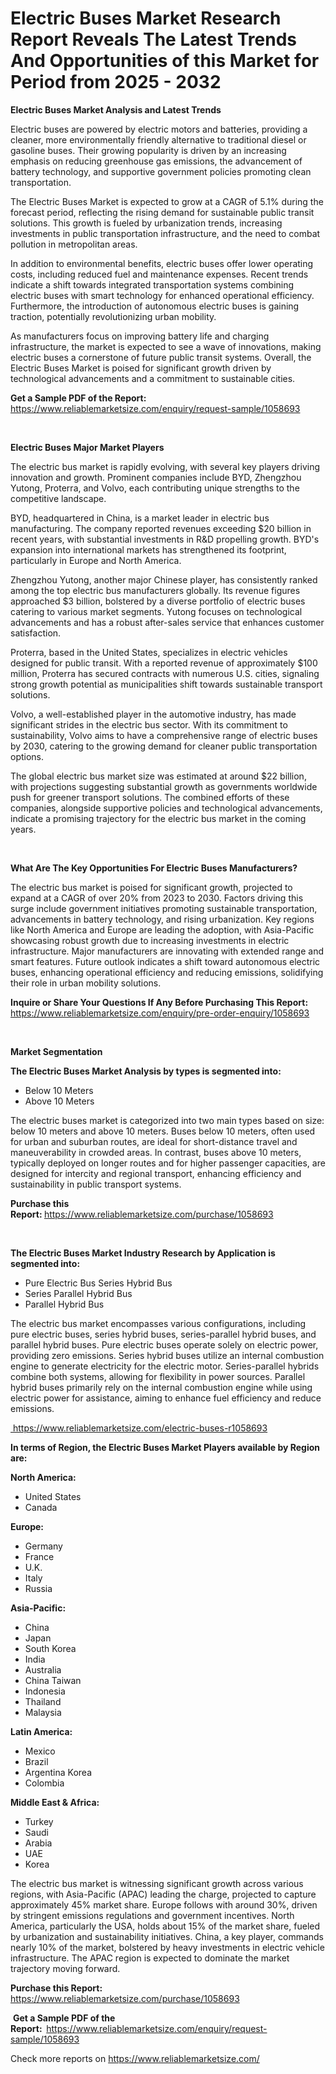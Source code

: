 <p><h1>Electric Buses Market Research Report Reveals The Latest Trends And Opportunities of this Market for Period from 2025 - 2032</h1></p><p><strong>Electric Buses Market Analysis and Latest Trends</strong></p>
<p><p>Electric buses are powered by electric motors and batteries, providing a cleaner, more environmentally friendly alternative to traditional diesel or gasoline buses. Their growing popularity is driven by an increasing emphasis on reducing greenhouse gas emissions, the advancement of battery technology, and supportive government policies promoting clean transportation.</p><p>The Electric Buses Market is expected to grow at a CAGR of 5.1% during the forecast period, reflecting the rising demand for sustainable public transit solutions. This growth is fueled by urbanization trends, increasing investments in public transportation infrastructure, and the need to combat pollution in metropolitan areas.</p><p>In addition to environmental benefits, electric buses offer lower operating costs, including reduced fuel and maintenance expenses. Recent trends indicate a shift towards integrated transportation systems combining electric buses with smart technology for enhanced operational efficiency. Furthermore, the introduction of autonomous electric buses is gaining traction, potentially revolutionizing urban mobility.</p><p>As manufacturers focus on improving battery life and charging infrastructure, the market is expected to see a wave of innovations, making electric buses a cornerstone of future public transit systems. Overall, the Electric Buses Market is poised for significant growth driven by technological advancements and a commitment to sustainable cities.</p></p>
<p><strong>Get a Sample PDF of the Report:&nbsp;</strong> <a href="https://www.reliablemarketsize.com/enquiry/request-sample/1058693?utm_campaign=2941&utm_medium=2&utm_source=Github&utm_content=ia&utm_term=06032025&utm_id=electric-buses">https://www.reliablemarketsize.com/enquiry/request-sample/1058693</a></p>
<p>&nbsp;</p>
<p><strong>Electric Buses Major Market Players</strong></p>
<p><p>The electric bus market is rapidly evolving, with several key players driving innovation and growth. Prominent companies include BYD, Zhengzhou Yutong, Proterra, and Volvo, each contributing unique strengths to the competitive landscape.</p><p>BYD, headquartered in China, is a market leader in electric bus manufacturing. The company reported revenues exceeding $20 billion in recent years, with substantial investments in R&D propelling growth. BYD's expansion into international markets has strengthened its footprint, particularly in Europe and North America. </p><p>Zhengzhou Yutong, another major Chinese player, has consistently ranked among the top electric bus manufacturers globally. Its revenue figures approached $3 billion, bolstered by a diverse portfolio of electric buses catering to various market segments. Yutong focuses on technological advancements and has a robust after-sales service that enhances customer satisfaction.</p><p>Proterra, based in the United States, specializes in electric vehicles designed for public transit. With a reported revenue of approximately $100 million, Proterra has secured contracts with numerous U.S. cities, signaling strong growth potential as municipalities shift towards sustainable transport solutions.</p><p>Volvo, a well-established player in the automotive industry, has made significant strides in the electric bus sector. With its commitment to sustainability, Volvo aims to have a comprehensive range of electric buses by 2030, catering to the growing demand for cleaner public transportation options.</p><p>The global electric bus market size was estimated at around $22 billion, with projections suggesting substantial growth as governments worldwide push for greener transport solutions. The combined efforts of these companies, alongside supportive policies and technological advancements, indicate a promising trajectory for the electric bus market in the coming years.</p></p>
<p>&nbsp;</p>
<p><strong>What Are The Key Opportunities For Electric Buses Manufacturers?</strong></p>
<p><p>The electric bus market is poised for significant growth, projected to expand at a CAGR of over 20% from 2023 to 2030. Factors driving this surge include government initiatives promoting sustainable transportation, advancements in battery technology, and rising urbanization. Key regions like North America and Europe are leading the adoption, with Asia-Pacific showcasing robust growth due to increasing investments in electric infrastructure. Major manufacturers are innovating with extended range and smart features. Future outlook indicates a shift toward autonomous electric buses, enhancing operational efficiency and reducing emissions, solidifying their role in urban mobility solutions.</p></p>
<p><strong>Inquire or Share Your Questions If Any Before Purchasing This Report:</strong> <a href="https://www.reliablemarketsize.com/enquiry/pre-order-enquiry/1058693?utm_campaign=2941&utm_medium=2&utm_source=Github&utm_content=ia&utm_term=06032025&utm_id=electric-buses">https://www.reliablemarketsize.com/enquiry/pre-order-enquiry/1058693</a></p>
<p>&nbsp;</p>
<p><strong>Market Segmentation</strong></p>
<p><strong>The Electric Buses Market Analysis by types is segmented into:</strong></p>
<p><ul><li>Below 10 Meters</li><li>Above 10 Meters</li></ul></p>
<p><p>The electric buses market is categorized into two main types based on size: below 10 meters and above 10 meters. Buses below 10 meters, often used for urban and suburban routes, are ideal for short-distance travel and maneuverability in crowded areas. In contrast, buses above 10 meters, typically deployed on longer routes and for higher passenger capacities, are designed for intercity and regional transport, enhancing efficiency and sustainability in public transport systems.</p></p>
<p><strong>Purchase this Report:&nbsp;</strong><a href="https://www.reliablemarketsize.com/purchase/1058693?utm_campaign=2941&utm_medium=2&utm_source=Github&utm_content=ia&utm_term=06032025&utm_id=electric-buses">https://www.reliablemarketsize.com/purchase/1058693</a></p>
<p>&nbsp;</p>
<p><strong>The Electric Buses Market Industry Research by Application is segmented into:</strong></p>
<p><ul><li>Pure Electric Bus Series Hybrid Bus</li><li>Series Parallel Hybrid Bus</li><li>Parallel Hybrid Bus</li></ul></p>
<p><p>The electric bus market encompasses various configurations, including pure electric buses, series hybrid buses, series-parallel hybrid buses, and parallel hybrid buses. Pure electric buses operate solely on electric power, providing zero emissions. Series hybrid buses utilize an internal combustion engine to generate electricity for the electric motor. Series-parallel hybrids combine both systems, allowing for flexibility in power sources. Parallel hybrid buses primarily rely on the internal combustion engine while using electric power for assistance, aiming to enhance fuel efficiency and reduce emissions.</p></p>
<p><a href="https://www.reliablemarketsize.com/electric-buses-r1058693?utm_campaign=2941&utm_medium=2&utm_source=Github&utm_content=ia&utm_term=06032025&utm_id=electric-buses">&nbsp;https://www.reliablemarketsize.com/electric-buses-r1058693</a></p>
<p><strong>In terms of Region, the Electric Buses Market Players available by Region are:</strong></p>
<p>
    <p> <strong> North America: </strong>
        <ul>
            <li>United States</li>
            <li>Canada</li>
        </ul>
        </p> 
    <p> <strong> Europe: </strong>
        <ul>
            <li>Germany</li>
            <li>France</li>
            <li>U.K.</li>
            <li>Italy</li>
            <li>Russia</li>
        </ul>
        </p> 
    <p> <strong> Asia-Pacific: </strong>
        <ul>
            <li>China</li>
            <li>Japan</li>
            <li>South Korea</li>
            <li>India</li>
            <li>Australia</li>
            <li>China Taiwan</li>
            <li>Indonesia</li>
            <li>Thailand</li>
            <li>Malaysia</li>
        </ul>
        </p> 
    <p> <strong> Latin America: </strong>
        <ul>
            <li>Mexico</li>
            <li>Brazil</li>
            <li>Argentina Korea</li>
            <li>Colombia</li>
        </ul>
        </p> 
    <p> <strong> Middle East & Africa: </strong>
        <ul>
            <li>Turkey</li>
            <li>Saudi</li>
            <li>Arabia</li>
            <li>UAE</li>
            <li>Korea</li>
        </ul>
    </p>
    </p>
<p><p>The electric bus market is witnessing significant growth across various regions, with Asia-Pacific (APAC) leading the charge, projected to capture approximately 45% market share. Europe follows with around 30%, driven by stringent emissions regulations and government incentives. North America, particularly the USA, holds about 15% of the market share, fueled by urbanization and sustainability initiatives. China, a key player, commands nearly 10% of the market, bolstered by heavy investments in electric vehicle infrastructure. The APAC region is expected to dominate the market trajectory moving forward.</p></p>
<p><strong>Purchase this Report: </strong><a href="https://www.reliablemarketsize.com/purchase/1058693?utm_campaign=2941&utm_medium=2&utm_source=Github&utm_content=ia&utm_term=06032025&utm_id=electric-buses">https://www.reliablemarketsize.com/purchase/1058693</a></p>
<p>&nbsp;<strong>Get a Sample PDF of the Report:&nbsp;&nbsp;</strong><a href="https://www.reliablemarketsize.com/enquiry/request-sample/1058693?utm_campaign=2941&utm_medium=2&utm_source=Github&utm_content=ia&utm_term=06032025&utm_id=electric-buses">https://www.reliablemarketsize.com/enquiry/request-sample/1058693</a></p>
<p><strong></strong></p>
<p>Check more reports on <a href="https://www.reliablemarketsize.com/?utm_campaign=2941&utm_medium=2&utm_source=Github&utm_content=ia&utm_term=06032025&utm_id=electric-buses">https://www.reliablemarketsize.com/</a></p>